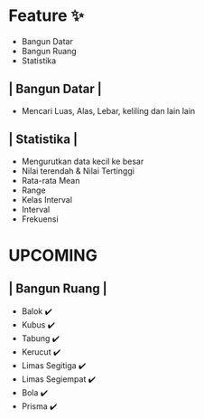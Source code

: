 # Feature ✨
- Bangun Datar
- Bangun Ruang
- Statistika

| Bangun Datar |
----------------
- Mencari Luas, Alas, Lebar, keliling dan lain lain

| Statistika |
--------------
- Mengurutkan data kecil ke besar
- Nilai terendah & Nilai Tertinggi
- Rata-rata Mean
- Range
- Kelas Interval
- Interval
- Frekuensi

# **UPCOMING**

| Bangun Ruang |
--------------
- Balok ✔️
- Kubus ✔️
- Tabung ✔️
- Kerucut ✔️
- Limas Segitiga ✔️
- Limas Segiempat ✔️
- Bola ✔️
- Prisma ✔️
